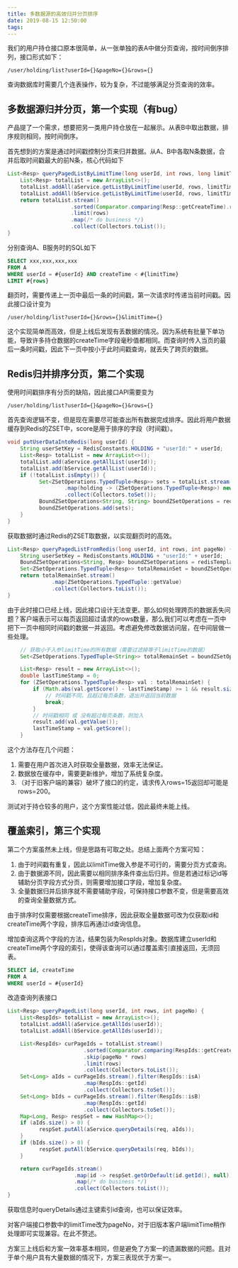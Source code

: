 ```yaml
---
title: 多数据源的高效归并分页排序
date: 2019-08-15 12:50:00
tags:
---
```


我们的用户持仓接口原本很简单，从一张单独的表A中做分页查询，按时间倒序排列，接口形式如下：

```
/user/holding/list?userId={}&pageNo={}&rows={}
```

查询数据库时需要几个连表操作，较为复杂，不过能够满足分页查询的效率。

## 多数据源归并分页，第一个实现（有bug）

产品提了一个需求，想要把另一类用户持仓放在一起展示。从表B中取出数据，排序规则相同，按时间倒序。

首先想到的方案是通过时间戳控制分页来归并数据。从A、B中各取N条数据，合并后取时间戳最大的前N条，核心代码如下

```java
List<Resp> queryPagedListByLimitTime(long userId, int rows, long limitTime) {
    List<Resp> totalList = new ArrayList<>();
    totalList.addAll(aService.getListByLimitTime(userId, rows, limitTime));
    totalList.addAll(bService.getListByLimitTime(userId, rows, limitTime));
    return totalList.stream()
                    .sorted(Comparator.comparing(Resp::getCreateTime).reversed())
                    .limit(rows)
                    .map(/* do business */)
                    .collect(Collectors.toList());
}
```

分别查询A、B服务时的SQL如下

```sql
SELECT xxx,xxx,xxx,xxx
FROM A
WHERE userId = #{userId} AND createTime < #{limitTime}
LIMIT #{rows}
```

翻页时，需要传递上一页中最后一条的时间戳，第一次请求时传递当前时间戳。因此接口设计变为

```
/user/holding/list?userId={}&rows={}&limitTime={}
```

这个实现简单而高效，但是上线后发现有丢数据的情况。因为系统有批量下单功能，导致许多持仓数据的createTime字段毫秒值都相同。而查询时传入当页的最后一条时间戳，因此下一页中按小于此时间戳查询，就丢失了跨页的数据。

## Redis归并排序分页，第二个实现

使用时间戳排序有分页的缺陷，因此接口API需要变为

```
/user/holding/list?userId={}&pageNo={}&rows={}
```

首先查询逻辑不变，但是现在需要尽可能查出所有数据完成排序。因此将用户数据缓存到Redis的ZSET中，score是用于排序的字段（时间戳）。
```java
void putUserDataIntoRedis(long userId) {
    String userSetKey = RedisConstants.HOLDING + "userId:" + userId;
    List<Resp> totalList = new ArrayList<>();
    totalList.add(aService.getAllList(userId));
    totalList.add(bService.getAllList(userId));
    if (!totalList.isEmpty()) {
          Set<ZSetOperations.TypedTuple<Resp>> sets = totalList.stream()
                  .map(holding -> (ZSetOperations.TypedTuple<Resp>) new DefaultTypedTuple<>(holding, (double) holding.getCreateTime()))
                  .collect(Collectors.toSet());
          BoundZSetOperations<String, String> boundZSetOperations = redisTemplate.boundZSetOps(userSetKey);
          boundZSetOperations.add(sets);
    }
}
```

获取数据时通过Redis的ZSET取数据，以实现翻页时的高效。
```java
List<Resp> queryPagedListFromRedis(long userId, int rows, int pageNo) {
    String userSetKey = RedisConstants.HOLDING + "userId:" + userId;
    BoundZSetOperations<String, Resp> boundZSetOperations = redisTemplate.boundZSetOps(userSetKey);
    Set<ZSetOperations.TypedTuple<Resp>> totalRemainSet = boundZSetOperations.reverseRange(pageNo * rows, (pageNo + 1) * rows);
    return totalRemainSet.stream()
              .map(ZSetOperations.TypedTuple::getValue)
              .collect(Collectors.toList());
}
```

由于此时接口已经上线，因此接口设计无法变更。那么如何处理跨页的数据丢失问题？客户端表示可以每页返回超过请求的rows数量，那么我们可以考虑在一页中把下一页中相同时间戳的数据一并返回。考虑避免修改数据访问层，在中间层做一些处理。

```java
    // 获取小于入参limitTime的所有数据（需要过滤掉等于limitTime的数据）
    Set<ZSetOperations.TypedTuple<String>> totalRemainSet = boundZSetOperations.reverseRangeByScoreWithScores(0, limitTime-1);

    List<Resp> result = new ArrayList<>();
    double lastTimeStamp = 0;
    for (ZSetOperations.TypedTuple<Resp> val : totalRemainSet) {
        if (Math.abs(val.getScore() - lastTimeStamp) >= 1 && result.size() >= rows) {
            // 时间戳不同，且超过每页条数，退出并返回当前数据
            break;
        }
        // 时间戳相同 或 没有超过每页条数，则加入
        result.add(val.getValue());
        lastTimeStamp = val.getScore();
    }
```

这个方法存在几个问题：
1. 需要在用户首次进入时获取全量数据，效率无法保证。
2. 数据放在缓存中，需要更新维护，增加了系统复杂度。
3. （对于旧客户端的兼容）破坏了接口的约定，请求传入rows=15返回却可能是rows=200。

测试对于持仓较多的用户，这个方案性能过低，因此最终未能上线。

## 覆盖索引，第三个实现
第二个方案虽然未上线，但是思路有可取之处。总结上面两个方案可知：
1. 由于时间戳有重复，因此以limitTime做入参是不可行的，需要分页方式查询。
2. 由于数据源不同，因此需要以相同排序条件查出后归并。但是若通过标记id等辅助分页字段方式分页，则需要增加接口字段，增加复杂度。
3. 全量数据归并后排序就不需要辅助字段，可保持接口参数不变，但是需要高效的查询全量数据方式。

由于排序时仅需要根据createTime排序，因此获取全量数据可改为仅获取id和createTime两个字段，排序后再通过id查询信息。

增加查询这两个字段的方法，结果包装为RespIds对象。数据库建立userId和createTime两个字段的索引，使得该查询可以通过覆盖索引直接返回，无须回表。

```sql
SELECT id, createTime
FROM A
WHERE userId = #{userId}
```

改造查询列表接口

```java
List<Resp> queryPagedList(long userId, int rows, int pageNo) {
    List<RespIds> totalList = new ArrayList<>();
    totalList.addAll(aService.getAllIds(userId));
    totalList.addAll(bService.getAllIds(userId));

    List<RespIds> curPageIds = totalList.stream()
                        .sorted(Comparator.comparing(RespIds::getCreateDateLong).reversed())
                        .skip(pageNo * rows)
                        .limit(rows)
                        .collect(Collectors.toList());
    Set<Long> aIds = curPageIds.stream().filter(RespIds::isA)
                        .map(RespIds::getId)
                        .collect(Collectors.toSet());
    Set<Long> bIds = curPageIds.stream().filter(RespIds::isB)
                        .map(RespIds::getId)
                        .collect(Collectors.toSet());
    Map<Long, Resp> respSet = new HashMap<>();
    if (aIds.size() > 0) {
          respSet.putAll(aService.queryDetails(req, aIds));
    }
    if (bIds.size() > 0) {
          respSet.putAll(bService.queryDetails(req, bIds));
    }

    return curPageIds.stream()
                     .map(id -> respSet.getOrDefault(id.getId(), null))
                     .map(/* do business */)
                     .collect(Collectors.toList());
}
```

获取信息时queryDetails通过主键索引id查询，也可以保证效率。

对客户端接口参数中的limitTime改为pageNo，对于旧版本客户端limitTime稍作处理即可实现兼容。在此不赘述。

方案三上线后和方案一效率基本相同，但是避免了方案一的遗漏数据的问题。且对于单个用户具有大量数据的情况下，方案三表现优于方案一。
